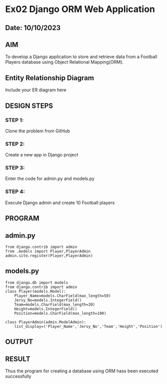 # Ex02 Django ORM Web Application
## Date: 10/10/2023

## AIM
To develop a Django application to store and retrieve data from a Football Players database using Object Relational Mapping(ORM).

## Entity Relationship Diagram

Include your ER diagram here

## DESIGN STEPS

### STEP 1:
Clone the problem from GitHub

### STEP 2:
Create a new app in Django project

### STEP 3:
Enter the code for admin.py and models.py

### STEP 4:
Execute Django admin and create 10 Football players

## PROGRAM
## admin.py
```
from django.contrib import admin
from .models import Player,PlayerAdmin
admin.site.register(Player,PlayerAdmin)
```
## models.py
```
from django.db import models
from django.contrib import admin
class Player(models.Model):
    Player_Name=models.CharField(max_length=50)
    Jersy_No=models.IntegerField()
    Team=models.CharField(max_length=20)
    Height=models.IntegerField()
    Position=models.CharField(max_length=100)

class PlayerAdmin(admin.ModelAdmin):
    list_display=('Player_Name','Jersy_No','Team','Height','Position')
```


## OUTPUT




## RESULT
Thus the program for creating a database using ORM hass been executed successfully

